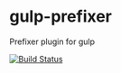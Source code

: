gulp-prefixer
=============

Prefixer plugin for gulp

[![Build Status][]](http://travis-ci.org/jedmao/gulp-prefixer)

[Build Status]: https://secure.travis-ci.org/jedmao/gulp-prefixer.png?branch=master
